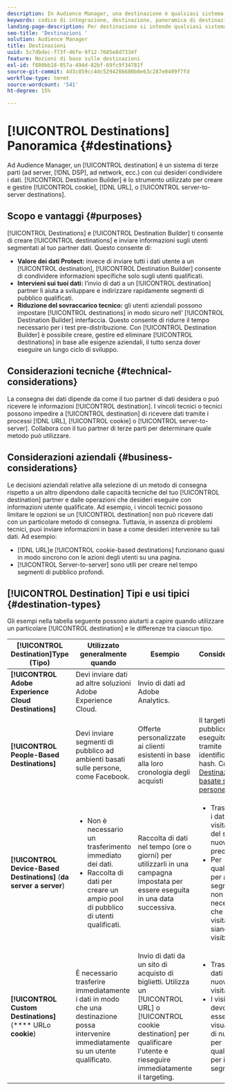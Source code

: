 ```yaml
---
description: In Audience Manager, una destinazione è qualsiasi sistema di terze parti (server di annunci, DSP, ad network, ecc.) con cui desideri condividere i dati. Destination Builder è lo strumento che consente di creare e gestire destinazioni da server a server, cookie e URL.
keywords: codice di integrazione, destinazione, panoramica di destinazione, destinazione, destinazione, destinazione, destinazione, destinazione, destinazione, destinazione, destinazione, destinazione, destinazione, destinazione
landing-page-description: Per destinazione si intende qualsiasi sistema di terze parti, ad esempio ad server o DSP, con cui condividere i dati. Usa lo strumento Generatore di destinazione per creare e gestire cookie, URL o destinazioni da server a server.
seo-title: 'Destinazioni '
solution: Audience Manager
title: Destinazioni
uuid: 5c7dbdec-f73f-46fe-9f12-7685e8d7334f
feature: Nozioni di base sulle destinazioni
exl-id: f880bb18-057a-494d-82bf-69fc9f34781f
source-git-commit: 4d3c859cc4dc5294286680b0e63c287e0409f7fd
workflow-type: tm+mt
source-wordcount: '541'
ht-degree: 15%

---
```


# [!UICONTROL Destinations] Panoramica {#destinations}

Ad Audience Manager, un [!UICONTROL destination] è un sistema di terze parti (ad server, [!DNL DSP], ad network, ecc.) con cui desideri condividere i dati. [!UICONTROL Destination Builder] è lo strumento utilizzato per creare e gestire  [!UICONTROL cookie],  [!DNL URL], o  [!UICONTROL server-to-server destinations].

## Scopo e vantaggi {#purposes}

<!-- c_destinations.xml -->

[!UICONTROL Destinations] e  [!UICONTROL Destination Builder] ti consente di creare  [!UICONTROL destinations] e inviare informazioni sugli utenti segmentati al tuo partner dati. Questo consente di:

* **Valore dei dati Protect:** invece di inviare tutti i dati utente a un  [!UICONTROL destination],  [!UICONTROL Destination Builder] consente di condividere informazioni specifiche solo sugli utenti qualificati.
* **Intervieni sui tuoi dati:** l’invio di dati a un  [!UICONTROL destination] partner li aiuta a sviluppare e indirizzare rapidamente segmenti di pubblico qualificati.
* **Riduzione del sovraccarico tecnico:** gli utenti aziendali possono impostare  [!UICONTROL destinations] in modo sicuro nell’ [!UICONTROL Destination Builder] interfaccia. Questo consente di ridurre il tempo necessario per i test pre-distribuzione. Con [!UICONTROL Destination Builder] è possibile creare, gestire ed eliminare [!UICONTROL destinations] in base alle esigenze aziendali, il tutto senza dover eseguire un lungo ciclo di sviluppo.

## Considerazioni tecniche {#technical-considerations}

<!-- destination-delivery-methods.xml -->

La consegna dei dati dipende da come il tuo partner di dati desidera o può ricevere le informazioni [!UICONTROL destination]. I vincoli tecnici o tecnici possono impedire a [!UICONTROL destination] di ricevere dati tramite i processi [!DNL URL], [!UICONTROL cookie] o [!UICONTROL server-to-server]. Collabora con il tuo partner di terze parti per determinare quale metodo può utilizzare.

## Considerazioni aziendali {#business-considerations}

Le decisioni aziendali relative alla selezione di un metodo di consegna rispetto a un altro dipendono dalle capacità tecniche del tuo [!UICONTROL destination] partner e dalle operazioni che desideri eseguire con informazioni utente qualificate. Ad esempio, i vincoli tecnici possono limitare le opzioni se un [!UICONTROL destination] non può ricevere dati con un particolare metodo di consegna. Tuttavia, in assenza di problemi tecnici, puoi inviare informazioni in base a come desideri intervenire su tali dati. Ad esempio:

* [!DNL URL]e  [!UICONTROL cookie-based destinations] funzionano quasi in modo sincrono con le azioni degli utenti su una pagina.
* [!UICONTROL Server-to-server] sono utili per creare nel tempo segmenti di pubblico profondi.

## [!UICONTROL Destination] Tipi e usi tipici  {#destination-types}

Gli esempi nella tabella seguente possono aiutarti a capire quando utilizzare un particolare [!UICONTROL destination] e le differenze tra ciascun tipo.

| [!UICONTROL Destination]Type (Tipo) | Utilizzato generalmente quando | Esempio | Considerazioni |
|--- |--- |--- |--- |
| **[!UICONTROL Adobe Experience Cloud Destinations]** | Devi inviare dati ad altre soluzioni Adobe Experience Cloud. | Invio di dati ad Adobe Analytics. |  |
| **[!UICONTROL People-Based Destinations]** | Devi inviare segmenti di pubblico ad ambienti basati sulle persone, come Facebook. | Offerte personalizzate ai clienti esistenti in base alla loro cronologia degli acquisti | Il targeting del pubblico viene eseguito tramite identificatori hash. Consulta [Destinazioni basate su persone](people-based-destinations-overview.md). |
| **[!UICONTROL Device-Based Destinations]** (**da server a server**) | <ul><li>Non è necessario un trasferimento immediato dei dati.</li><li>Raccolta di dati per creare un ampio pool di pubblico di utenti qualificati.</li></ul> | Raccolta di dati nel tempo (ore o giorni) per utilizzarli in una campagna impostata per essere eseguita in una data successiva. | <ul><li>Trasferisce i dati sui visitatori del sito nuovi e precedenti. </li><li>Per qualificarsi per altri segmenti, non è necessario che i visitatori siano più visibili.</li></ul> |
| **[!UICONTROL Custom Destinations]** (**** URLo  **cookie**) | È necessario trasferire immediatamente i dati in modo che una destinazione possa intervenire immediatamente su un utente qualificato. | Invio di dati da un sito di acquisto di biglietti. Utilizza un [!UICONTROL URL] o [!UICONTROL cookie destination] per qualificare l&#39;utente e rieseguire immediatamente il targeting. | <ul><li>Trasferisce dati solo sui nuovi visitatori. </li><li>I visitatori devono essere visualizzati di nuovo per qualificarsi per il segmento.</li></ul> |
